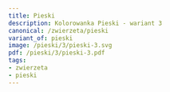 ```yaml
---
title: Pieski
description: Kolorowanka Pieski - wariant 3
canonical: /zwierzeta/pieski
variant_of: pieski
image: /pieski/3/pieski-3.svg
pdf: /pieski/3/pieski-3.pdf
tags:
- zwierzeta
- pieski
---
```

